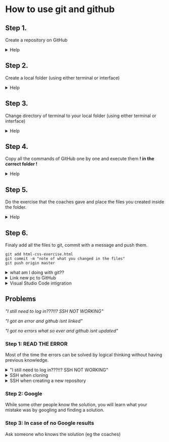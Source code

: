 # How to use git and github

## Step 1.

Create a repository on GitHub

<details>
<summary>Help </summary>

![step one](https://i.imgur.com/geUPxpV.png)
![step two](https://i.imgur.com/C11EJda.png)

</details>

## Step 2.

Create a local folder (using either terminal or interface)

<details>
<summary>Help </summary>

![step one](https://i.imgur.com/FAkBytB.png)

</details>

## Step 3.

Change directory of terminal to your local folder (using either terminal or interface)

<details>
<summary>Help </summary>

![step one](https://i.imgur.com/NRTaHPW.png)

</details>

## Step 4.

Copy all the commands of GitHub one by one and execute them **! in the correct folder !**

<details>
<summary>Help </summary>

![step one](https://i.imgur.com/75CdgbT.png)

</details>

## Step 5.

Do the exercise that the coaches gave and place the files you created inside the folder.

<details>
<summary>Help </summary>

![step one](https://i.imgur.com/GG46EG1.png)

</details>

## Step 6.

Finaly add all the files to git, commit with a message and push them.

```
git add html-css-exercise.html
git commit -m "note of what you changed in the files"
git push origin master
```

<details>
<summary>what am I doing with git?? </summary>

### Understanding git

Want to learn what git does?

Follow this tutorial:
<https://www.codecademy.com/learn/learn-git/modules/learn-git-git-workflow-u>

<details>
<summary>In case you already used the free codecademy PRO trial (click arrow)</summary>

### step 1

Create a folder with terminal or with an interface.
Cd into that folder you just made with terminal and follow the next step.

### step 2

![](https://i.imgur.com/Jr1cdlz.png)

### step 3

We need some files inside this folder.

You can use `echo "GIT exercise" > readme.md`

### step 4

Now that we made the folder and files we can check our current status.

Checking current folder status

![](https://i.imgur.com/CEL6LGB.png)

Codecademy uses 2 files init_test.rb and scene-1.txt If you followed the previous step you should only see readme.md

### step 5

Git now needs to know what to stage, we will use `git add` for this.

For this exercise we will add our readme.md file.

![](https://i.imgur.com/Rv6P6NP.png)

### step 6 (How git works)

![](https://i.imgur.com/L4N4f2X.png)

### step 7

Git can be used in the terminal to see the changes in files after you added them with `git add`.

The command you can use to see the changes made is `git diff (filename)`.

![](https://i.imgur.com/ZQ6m2ii.png)

In this example you can see I echoed a new text inside of the readme.md file.

Dont forget to run `git add` after you changed the file.

### step 8

Now we can commit to the repository.

![](https://i.imgur.com/bWJ1ds3.png)

The command we use for commit is `git commit`

Commiting the files you added is building a history for the file, to make searching for changes easier you should add a message (-m).

And in the terminal you cannot use spaces so thats why we will enclose our message(-m) with quotes "just like this".

### step 9

Now we can finaly check if we done all the work correctly.

We will use `git log` for this.

> In the output, notice:
>
> - A 40-character code, called a SHA, that uniquely identifies the commit. This appears in orange text.
>
> - The commit author (you!)
>
> - The date and time of the commit
>
> - The commit message

### with all these commands you should understand the basics of how git works

</details>

</details>

<details>
<summary>Link new pc to GitHub</summary>

### First time linking a pc to GitHub

<details>

### The first job is to authenticate your machine in github

<summary>Show me how to link</summary>
You can do this by storing your credentials or creating an SSH key.

#### We will create an SSH key as it is far more secure.

Creating an SSH key depends on the machine (OS) you use.

<details>
<summary>LINUX</summary>
Generate SSH-key (Linux)

1. Open your terminal
2. Copy the following command into your terminal
   Change "your_email@example.com" to the email address linked to your Github account and press `Enter`.

   ```shell
   ssh-keygen -t rsa -b 4096 -C "your_email@example.com"
   ```

   This will create an SSH key that is linked to your email

3. Generate a private/public RSA key pair
   When you are asked to "Enter a file in which to save the key", press `Enter`. This will accept the standard location.

4. Enter a file in which to save the key (/home/_user_name_/.ssh/id_rsa): [Leave blank and press `Enter`]
5. Enter passphrase (empty for no passphrase): [Leave blank and press `Enter`]
6. Enter same passphrase again: [Leave blank and press `Enter`]

</details>

<details>
<summary>MAC</summary>
Use Github on the terminal (for Mac)

To login into github you need a SSH-key. In the next steps we will see how to generate one and link it to your github account.
Generate a SSH-key (for Mac)

1. Open your terminal
2. Copy the following command into your terminal
   Change "your_email@example.com" to the email address linked to your Github account and press `Enter`.

   ```shell
   ssh-keygen -t rsa -b 4096 -C "your_email@example.com"
   ```

   This will create an SSH key that is linked to your email

3. Generate a private/public RSA key pair
   When you are asked to "Enter a file in which to save the key", press `Enter`. This will accept the standard location.

4. Enter a file in which to save the key (/Users/_user_name_/.ssh/id_rsa): [Leave blank and press `Enter`]
5. Enter passphrase (empty for no passphrase): [Leave blank and press `Enter`]
6. Enter same passphrase again: [Leave blank and press `Enter`]

</details>

<details>
<summary>WINDOWS</summary>
Use GitHub on the terminal (for Windows)

To login into github you need a SSH-key. In the next steps we will see how to generate one and link it to your github account.
Generate a SSH-key (for Windows)

1. Open you Terminal/cmd.
2. Copy the following command into your terminal
   Change "your_email@example.com" to the email address linked to your Github account and press `Enter`.

   ```shell
   ssh-keygen -t rsa -b 4096 -C "your_email@example.com"
   ```

   This will create an SSH key that is linked to your email

3. Generate a private/public RSA key pair
   When you are asked to "Enter a file in which to save the key", press `Enter`. This will accept the standard location.

4. Enter a file in which to save the key (/c/Users/_user_name_/.ssh/id_rsa): [Leave blank and press `Enter`]
5. Enter passphrase (empty for no passphrase): [Leave blank and press `Enter`]
6. Enter same passphrase again: [Leave blank and press `Enter`]

</details>

#### Now that we created our SSH-key we can put it in GitHub

First we will copy our SSH-key

- Linux
  `xclip -sel clip < ~/.ssh/id_rsa.pub`

- Mac
  `pbcopy < ~/.ssh/id_rsa.pub`

- Windows
  `clip < ~/.ssh/id_rsa.pub`

Now that our SSH-key is copied we will paste it in GitHub.
![](https://i.imgur.com/A5JTP6P.png)

After you followed the above steps in the image you click "New SSH key".

Then you name your key eg. "pc becode" and paste your key in the second window
![](https://i.imgur.com/oXBHyp0.png)

Finaly click Add key

</details>

### Now your machine is known in GitHub

<details>
<summary>Testing time!</summary>
Ofcourse we want to know how to ```git push``` something to Github.

First of all we create a folder `mkdir newfolder` and we go to it in the terminal `cd newfolder`

Then we go to the github website.

And we add a new repository to our profile.

![](https://i.imgur.com/aV8gsvS.png)
![](https://i.imgur.com/uGzzeVA.png)

Finaly we copy and paste all the commands as shown below in the image.
![](https://i.imgur.com/aedRrmu.png)

#### If you entered all the commands correctly (and you will have entered the last command push) you will not be asked to log in with your credentials.

</details>
</details>

<details>
<summary>Visual Studio Code intigration</summary>

### Use Visual Studio Code for less terminal

<details>
<summary>How to clone a repository</summary>
1. Create a directory on the local file system.
2. Create a repo on Github.
3. Select Clone "Clone or download" on Github, copy the link

![](https://i.imgur.com/McE8bet.png)

4. In Visual Studio Code, sect File -> Add Folder to Workspace ->Select the newly created directory
5. Select Terminal Window
   In the window, type:

```
git config --global user.name <github userID>

git clone <URL from github link copied earlier>
```

</details>
</details>

## Problems

_"I still need to log in???!!? SSH NOT WORKING"_

_"I got an error and github isnt linked"_

*"I got no errors what so ever and github isnt *updated*"*

### Step 1: READ THE ERROR

Most of the time the errors can be solved by logical thinking without having previous knowledge.

<details>
<summary>"I still need to log in???!!? SSH NOT WORKING"</summary>

First

`git remote -v`

If any of your remotes are starting with **https** you are **NOT** using your SSH-key

To fix this:

`git remote rm origin`

Re-add the remote location you have added before from github.

`git remote add origin new_link_from_github`

</details>

<details>
<summary>SSH when cloning</summary>

![](https://i.imgur.com/McE8bet.png)

</details>

<details>
<summary>SSH when creating a new repository</summary>

![](https://i.imgur.com/aedRrmu.png)

</details>

### Step 2: Google

While some other people know the solution, you will learn what your mistake was by googling and finding a solution.

### Step 3: In case of no Google results

Ask someone who knows the solution (eg the coaches)
